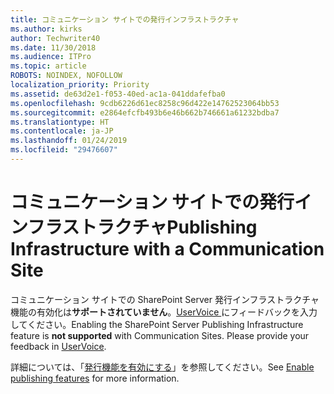 ```yaml
---
title: コミュニケーション サイトでの発行インフラストラクチャ
ms.author: kirks
author: Techwriter40
ms.date: 11/30/2018
ms.audience: ITPro
ms.topic: article
ROBOTS: NOINDEX, NOFOLLOW
localization_priority: Priority
ms.assetid: de63d2e1-f053-40ed-ac1a-041ddafefba0
ms.openlocfilehash: 9cdb6226d61ec8258c96d422e14762523064bb53
ms.sourcegitcommit: e2864efcfb493b6e46b662b746661a61232bdba7
ms.translationtype: HT
ms.contentlocale: ja-JP
ms.lasthandoff: 01/24/2019
ms.locfileid: "29476607"
---
```

# <a name="publishing-infrastructure-with-a-communication-site"></a><span data-ttu-id="0d447-102">コミュニケーション サイトでの発行インフラストラクチャ</span><span class="sxs-lookup"><span data-stu-id="0d447-102">Publishing Infrastructure with a Communication Site</span></span>

<span data-ttu-id="0d447-p101">コミュニケーション サイトでの SharePoint Server 発行インフラストラクチャ機能の有効化は**サポートされていません**。[UserVoice ](https://go.microsoft.com/fwlink/?linkid=2047322&amp;clcid=0x409) にフィードバックを入力してください。</span><span class="sxs-lookup"><span data-stu-id="0d447-p101">Enabling the SharePoint Server Publishing Infrastructure feature is **not supported** with Communication Sites. Please provide your feedback in [UserVoice](https://go.microsoft.com/fwlink/?linkid=2047322&amp;clcid=0x409).</span></span> 
  
<span data-ttu-id="0d447-105">詳細については、「[発行機能を有効にする](https://support.office.com/ja-JP/article/Enable-publishing-features-479677A6-8B33-4AC7-907D-071C1C7E4518)」を参照してください。</span><span class="sxs-lookup"><span data-stu-id="0d447-105">See [Enable publishing features](https://support.office.com/ja-JP/article/Enable-publishing-features-479677A6-8B33-4AC7-907D-071C1C7E4518) for more information.</span></span> 
  


